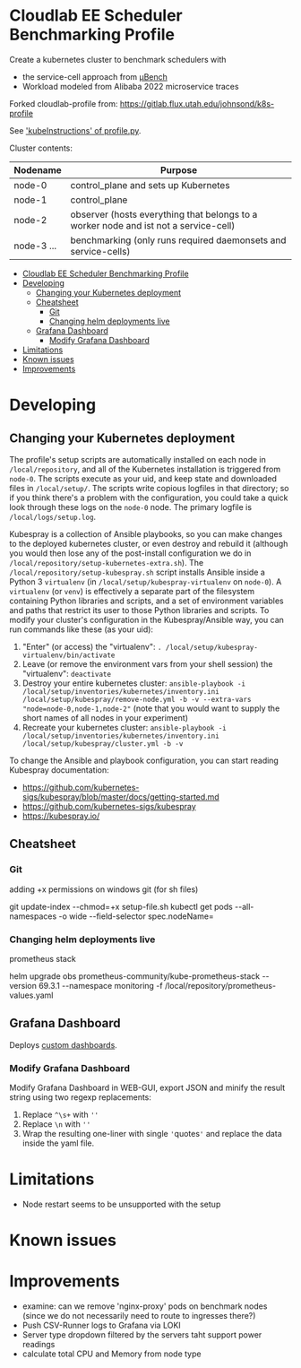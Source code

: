 # Cloudlab EE Scheduler Benchmarking Profile

Create a kubernetes cluster to benchmark schedulers with 
* the service-cell approach from [µBench](https://github.com/mSvcBench/muBench)
* Workload modeled from Alibaba 2022 microservice traces

Forked cloudlab-profile from:  https://gitlab.flux.utah.edu/johnsond/k8s-profile

See ['kubeInstructions' of profile.py](profile.py).

Cluster contents:

Nodename   | Purpose
---        | ---
node-0     | control_plane and sets up Kubernetes
node-1     | control_plane
node-2     | observer (hosts everything that belongs to a worker node and ist not a service-cell)
node-3 ... | benchmarking (only runs required daemonsets and service-cells)

- [Cloudlab EE Scheduler Benchmarking Profile](#cloudlab-ee-scheduler-benchmarking-profile)
- [Developing](#developing)
  - [Changing your Kubernetes deployment](#changing-your-kubernetes-deployment)
  - [Cheatsheet](#cheatsheet)
    - [Git](#git)
    - [Changing helm deployments live](#changing-helm-deployments-live)
  - [Grafana Dashboard](#grafana-dashboard)
    - [Modify Grafana Dashboard](#modify-grafana-dashboard)
- [Limitations](#limitations)
- [Known issues](#known-issues)
- [Improvements](#improvements)

# Developing

## Changing your Kubernetes deployment

The profile's setup scripts are automatically installed on each node in `/local/repository`, and all of the Kubernetes installation is triggered from `node-0`.  The scripts execute as your uid, and keep state and downloaded files in `/local/setup/`.  The scripts write copious logfiles in that directory; so if you think there's a problem with the configuration, you could take a quick look through these logs on the `node-0` node.  The primary logfile is `/local/logs/setup.log`.

Kubespray is a collection of Ansible playbooks, so you can make changes to the deployed kubernetes cluster, or even destroy and rebuild it (although you would then lose any of the post-install configuration we do in `/local/repository/setup-kubernetes-extra.sh`).  The `/local/repository/setup-kubespray.sh` script installs Ansible inside a Python 3 `virtualenv` (in `/local/setup/kubespray-virtualenv` on `node-0`).  A `virtualenv` (or `venv`) is effectively a separate part of the filesystem containing Python libraries and scripts, and a set of environment variables and paths that restrict its user to those Python libraries and scripts.  To modify your cluster's configuration in the Kubespray/Ansible way, you can run commands like these (as your uid):

1. "Enter" (or access) the "virtualenv": `. /local/setup/kubespray-virtualenv/bin/activate`
2. Leave (or remove the environment vars from your shell session) the "virtualenv": `deactivate`
3. Destroy your entire kubernetes cluster: `ansible-playbook -i /local/setup/inventories/kubernetes/inventory.ini /local/setup/kubespray/remove-node.yml -b -v --extra-vars "node=node-0,node-1,node-2"`
   (note that you would want to supply the short names of all nodes in your experiment)
4. Recreate your kubernetes cluster: `ansible-playbook -i /local/setup/inventories/kubernetes/inventory.ini /local/setup/kubespray/cluster.yml -b -v`

To change the Ansible and playbook configuration, you can start reading Kubespray documentation:
  - https://github.com/kubernetes-sigs/kubespray/blob/master/docs/getting-started.md
  - https://github.com/kubernetes-sigs/kubespray
  - https://kubespray.io/

## Cheatsheet

### Git

adding +x permissions on windows git (for sh files)

   git update-index --chmod=+x setup-file.sh
   kubectl get pods --all-namespaces -o wide --field-selector spec.nodeName=<node-X>

### Changing helm deployments live

prometheus stack

   helm upgrade obs prometheus-community/kube-prometheus-stack --version 69.3.1 --namespace monitoring -f /local/repository/prometheus-values.yaml

## Grafana Dashboard

Deploys [custom dashboards](./custom-grafana-dashboards.yaml).

### Modify Grafana Dashboard

Modify Grafana Dashboard in WEB-GUI, export JSON and minify the result string using two regexp replacements:

1. Replace `^\s+` with `''`
2. Replace `\n` with `''`
3. Wrap the resulting one-liner with single `'`quotes`'` and replace the data inside the yaml file.

# Limitations

* Node restart seems to be unsupported with the setup

# Known issues

# Improvements

* examine: can we remove 'nginx-proxy' pods on benchmark nodes (since we do not necessarily need to route to ingresses there?)
* Push CSV-Runner logs to Grafana via LOKI
* Server type dropdown filtered by the servers taht support power readings
* calculate total CPU and Memory from node type
